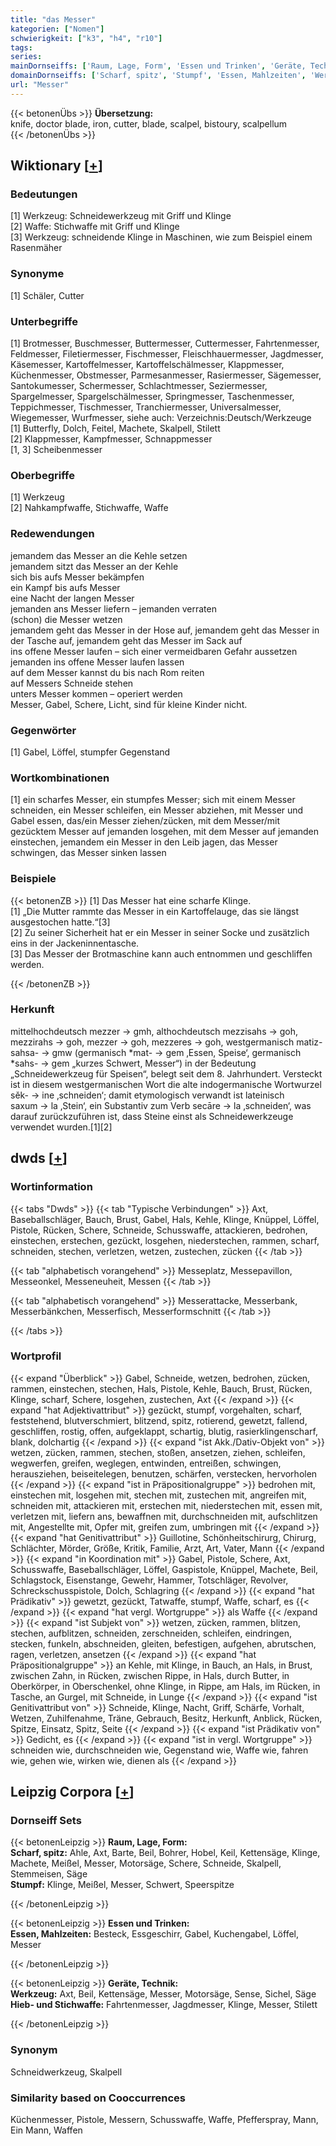 ```yaml
---
title: "das Messer"
kategorien: ["Nomen"]
schwierigkeit: ["k3", "h4", "r10"]
tags:
series:
mainDornseiffs: ['Raum, Lage, Form', 'Essen und Trinken', 'Geräte, Technik']
domainDornseiffs: ['Scharf, spitz', 'Stumpf', 'Essen, Mahlzeiten', 'Werkzeug', 'Hieb- und Stichwaffe']
url: "Messer"
---
```


{{< betonenÜbs >}}
**Übersetzung:**  
knife, doctor blade, iron, cutter, blade, scalpel, bistoury, scalpellum  
{{< /betonenÜbs >}}

## Wiktionary [[+](https://de.wiktionary.org/wiki/Messer)]

### Bedeutungen
[1] Werkzeug: Schneidewerkzeug mit Griff und Klinge  
[2] Waffe: Stichwaffe mit Griff und Klinge  
[3] Werkzeug: schneidende Klinge in Maschinen, wie zum Beispiel einem Rasenmäher  

### Synonyme
[1] Schäler, Cutter  

### Unterbegriffe
[1] Brotmesser, Buschmesser, Buttermesser, Cuttermesser, Fahrtenmesser, Feldmesser, Filetiermesser, Fischmesser, Fleischhauermesser, Jagdmesser, Käsemesser, Kartoffelmesser, Kartoffelschälmesser, Klappmesser, Küchenmesser, Obstmesser, Parmesanmesser, Rasiermesser, Sägemesser, Santokumesser, Schermesser, Schlachtmesser, Seziermesser, Spargelmesser, Spargelschälmesser, Springmesser, Taschenmesser, Teppichmesser, Tischmesser, Tranchiermesser, Universalmesser, Wiegemesser, Wurfmesser, siehe auch: Verzeichnis:Deutsch/Werkzeuge  
[1] Butterfly, Dolch, Feitel, Machete, Skalpell, Stilett  
[2] Klappmesser, Kampfmesser, Schnappmesser  
[1, 3] Scheibenmesser  

### Oberbegriffe
[1] Werkzeug  
[2] Nahkampfwaffe, Stichwaffe, Waffe  

### Redewendungen
jemandem das Messer an die Kehle setzen  
jemandem sitzt das Messer an der Kehle  
sich bis aufs Messer bekämpfen  
ein Kampf bis aufs Messer  
eine Nacht der langen Messer  
jemanden ans Messer liefern – jemanden verraten  
(schon) die Messer wetzen  
jemandem geht das Messer in der Hose auf, jemandem geht das Messer in der Tasche auf, jemandem geht das Messer im Sack auf  
ins offene Messer laufen – sich einer vermeidbaren Gefahr aussetzen  
jemanden ins offene Messer laufen lassen  
auf dem Messer kannst du bis nach Rom reiten  
auf Messers Schneide stehen  
unters Messer kommen – operiert werden  
Messer, Gabel, Schere, Licht, sind für kleine Kinder nicht.  

### Gegenwörter
[1] Gabel, Löffel, stumpfer Gegenstand  

### Wortkombinationen
[1] ein scharfes Messer, ein stumpfes Messer; sich mit einem Messer schneiden, ein Messer schleifen, ein Messer abziehen, mit Messer und Gabel essen, das/ein Messer ziehen/zücken, mit dem Messer/mit gezücktem Messer auf jemanden losgehen, mit dem Messer auf jemanden einstechen, jemandem ein Messer in den Leib jagen, das Messer schwingen, das Messer sinken lassen  

### Beispiele
{{< betonenZB >}}
[1] Das Messer hat eine scharfe Klinge.  
[1] „Die Mutter rammte das Messer in ein Kartoffelauge, das sie längst ausgestochen hatte.“[3]  
[2] Zu seiner Sicherheit hat er ein Messer in seiner Socke und zusätzlich eins in der Jackeninnentasche.  
[3] Das Messer der Brotmaschine kann auch entnommen und geschliffen werden.  

{{< /betonenZB >}}
### Herkunft
mittelhochdeutsch mezzer → gmh, althochdeutsch mezzisahs → goh, mezzirahs → goh, mezzer → goh, mezzeres → goh, westgermanisch matiz-sahsa- → gmw (germanisch *mat- → gem ‚Essen, Speise‘, germanisch *sahs- → gem „kurzes Schwert, Messer“) in der Bedeutung „Schneidewerkzeug für Speisen“, belegt seit dem 8. Jahrhundert. Versteckt ist in diesem westgermanischen Wort die alte indogermanische Wortwurzel sěk- → ine ‚schneiden‘; damit etymologisch verwandt ist lateinisch saxum → la ‚Stein‘, ein Substantiv zum Verb secāre → la ‚schneiden‘, was darauf zurückzuführen ist, dass Steine einst als Schneidewerkzeuge verwendet wurden.[1][2]  



## dwds [[+](https://www.dwds.de/wb/Messer)]

### Wortinformation
{{< tabs "Dwds" >}}
{{< tab "Typische Verbindungen" >}}
Axt, Baseballschläger, Bauch, Brust, Gabel, Hals, Kehle, Klinge, Knüppel, Löffel, Pistole, Rücken, Schere, Schneide, Schusswaffe, attackieren, bedrohen, einstechen, erstechen, gezückt, losgehen, niederstechen, rammen, scharf, schneiden, stechen, verletzen, wetzen, zustechen, zücken
{{< /tab >}}

{{< tab "alphabetisch vorangehend" >}}
Messeplatz, Messepavillon, Messeonkel, Messeneuheit, Messen
{{< /tab >}}

{{< tab "alphabetisch vorangehend" >}}
Messerattacke, Messerbank, Messerbänkchen, Messerfisch, Messerformschnitt
{{< /tab >}}

{{< /tabs >}}

### Wortprofil
{{< expand "Überblick" >}} Gabel, Schneide, wetzen, bedrohen, zücken, rammen, einstechen, stechen, Hals, Pistole, Kehle, Bauch, Brust, Rücken, Klinge, scharf, Schere, losgehen, zustechen, Axt {{< /expand >}}
{{< expand "hat Adjektivattribut" >}} gezückt, stumpf, vorgehalten, scharf, feststehend, blutverschmiert, blitzend, spitz, rotierend, gewetzt, fallend, geschliffen, rostig, offen, aufgeklappt, schartig, blutig, rasierklingenscharf, blank, dolchartig {{< /expand >}}
{{< expand "ist Akk./Dativ-Objekt von" >}} wetzen, zücken, rammen, stechen, stoßen, ansetzen, ziehen, schleifen, wegwerfen, greifen, weglegen, entwinden, entreißen, schwingen, herausziehen, beiseitelegen, benutzen, schärfen, verstecken, hervorholen {{< /expand >}}
{{< expand "ist in Präpositionalgruppe" >}} bedrohen mit, einstechen mit, losgehen mit, stechen mit, zustechen mit, angreifen mit, schneiden mit, attackieren mit, erstechen mit, niederstechen mit, essen mit, verletzen mit, liefern ans, bewaffnen mit, durchschneiden mit, aufschlitzen mit, Angestellte mit, Opfer mit, greifen zum, umbringen mit {{< /expand >}}
{{< expand "hat Genitivattribut" >}} Guillotine, Schönheitschirurg, Chirurg, Schlächter, Mörder, Größe, Kritik, Familie, Arzt, Art, Vater, Mann {{< /expand >}}
{{< expand "in Koordination mit" >}} Gabel, Pistole, Schere, Axt, Schusswaffe, Baseballschläger, Löffel, Gaspistole, Knüppel, Machete, Beil, Schlagstock, Eisenstange, Gewehr, Hammer, Totschläger, Revolver, Schreckschusspistole, Dolch, Schlagring {{< /expand >}}
{{< expand "hat Prädikativ" >}} gewetzt, gezückt, Tatwaffe, stumpf, Waffe, scharf, es {{< /expand >}}
{{< expand "hat vergl. Wortgruppe" >}} als Waffe {{< /expand >}}
{{< expand "ist Subjekt von" >}} wetzen, zücken, rammen, blitzen, stechen, aufblitzen, schneiden, zerschneiden, schleifen, eindringen, stecken, funkeln, abschneiden, gleiten, befestigen, aufgehen, abrutschen, ragen, verletzen, ansetzen {{< /expand >}}
{{< expand "hat Präpositionalgruppe" >}} an Kehle, mit Klinge, in Bauch, an Hals, in Brust, zwischen Zahn, in Rücken, zwischen Rippe, in Hals, durch Butter, in Oberkörper, in Oberschenkel, ohne Klinge, in Rippe, am Hals, im Rücken, in Tasche, an Gurgel, mit Schneide, in Lunge {{< /expand >}}
{{< expand "ist Genitivattribut von" >}} Schneide, Klinge, Nacht, Griff, Schärfe, Vorhalt, Wetzen, Zuhilfenahme, Träne, Gebrauch, Besitz, Herkunft, Anblick, Rücken, Spitze, Einsatz, Spitz, Seite {{< /expand >}}
{{< expand "ist Prädikativ von" >}} Gedicht, es {{< /expand >}}
{{< expand "ist in vergl. Wortgruppe" >}} schneiden wie, durchschneiden wie, Gegenstand wie, Waffe wie, fahren wie, gehen wie, wirken wie, dienen als {{< /expand >}}

## Leipzig Corpora [[+](https://corpora.uni-leipzig.de/en/res?word=Messer&corpusId=deu_newscrawl-public_2018)]

### Dornseiff Sets
{{< betonenLeipzig >}}
**Raum, Lage, Form:**  
**Scharf, spitz:** Ahle, Axt, Barte, Beil, Bohrer, Hobel, Keil, Kettensäge, Klinge, Machete, Meißel, Messer, Motorsäge, Schere, Schneide, Skalpell, Stemmeisen, Säge  
**Stumpf:** Klinge, Meißel, Messer, Schwert, Speerspitze  

{{< /betonenLeipzig >}}


{{< betonenLeipzig >}}
**Essen und Trinken:**  
**Essen, Mahlzeiten:** Besteck, Essgeschirr, Gabel, Kuchengabel, Löffel, Messer  

{{< /betonenLeipzig >}}


{{< betonenLeipzig >}}
**Geräte, Technik:**  
**Werkzeug:** Axt, Beil, Kettensäge, Messer, Motorsäge, Sense, Sichel, Säge  
**Hieb- und Stichwaffe:** Fahrtenmesser, Jagdmesser, Klinge, Messer, Stilett  

{{< /betonenLeipzig >}}

### Synonym
Schneidwerkzeug, Skalpell


### Similarity based on Cooccurrences
Küchenmesser, Pistole, Messern, Schusswaffe, Waffe, Pfefferspray, Mann, Ein Mann, Waffen

